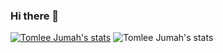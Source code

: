### Hi there 👋
[![Tomlee Jumah's stats](https://github-readme-stats.vercel.app/api?username=tomleejumah)](https://github.com/tomleejumah/github-readme-stats)
![Tomlee Jumah's stats](https://github-readme-stats.vercel.app/api?username=tomleejumah&hide=totalstarsearned)
<!--
**tomleejumah/tomleejumah** is a ✨ _special_ ✨ repository because its `README.md` (this file) appears on your GitHub profile.

Here are some ideas to get you started:

- 🔭 I’m currently working on ...
- 🌱 I’m currently learning ...
- 👯 I’m looking to collaborate on ...
- 🤔 I’m looking for help with ...
- 💬 Ask me about ...
- 📫 How to reach me: ...
- 😄 Pronouns: ...
- ⚡ Fun fact: ...
-->
